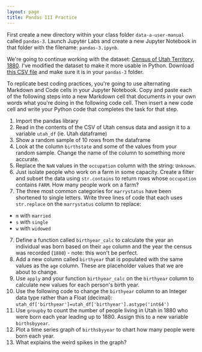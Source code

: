 ```yaml
---
layout: page
title: Pandas III Practice
---
```


First create a new directory within your class folder `data-a-user-manual` called `pandas-3`. Launch Jupyter Labs and create a new Jupyter Notebook in that folder with the filename: `pandas-3.ipynb`. 

We're going to continue working with the dataset: [Census of Utah Territory, 1880](https://www.icpsr.umich.edu/web/ICPSR/studies/8879). I've modified the dataset to make it more usable in Python. Download [this CSV file]({{site.baseurl}}/in-class/utah-census-1880.csv) and make sure it is in your `pandas-3` folder.

To replicate best coding practices, you're going to use alternating Markdown and Code cells in your Jupyter Notebook. Copy and paste each of the following steps into a new Markdown cell that documents in your own words what you're doing in the following code cell. Then insert a new code cell and write your Python code that completes the task for that step. 

1. Import the pandas library
2. Read in the contents of the CSV of Utah census data and assign it to a variable `utah_df` (ie. Utah dataframe)
3. Show a random sample of 10 rows from the dataframe
4. Look at the column `birthstate` and some of the values from your random sample. Change the name of the column to something more accurate.
5. Replace the `NaN` values in the `occupation` column with the string: `Unknown`. 
6. Just isolate people who work on a farm in some capacity. Create a filter and subset the data using `str.contains` to return rows whose `occupation` contains `FARM`. How many people work on a farm?
7. The three most common categories for `marrystatus` have been shortened to single letters. Write three lines of code that each uses `str.replace` on the `marrystatus` column to replace: 
  - `m` with `married`
  - `s` with `single`
  - `w` with `widowed`
7. Define a function called `birthyear_calc` to calculate the year an individual was born based on their `age` column and the year the census was recorded (`1880`) - note: this won't be perfect.
8. Add a new column called `birthyear` that is populated with the same values as the `age` column. These are placeholder values that we are about to change.
9. Use `apply` and your function `birthyear_calc` on the `birthyear` column to calculate new values for each person's birth year.
10. Use the following code to change the `birthyear` column to an Integer data type rather than a Float (decimal): `utah_df['birthyear']=utah_df['birthyear'].astype('int64')`
11. Use `groupby` to count the number of people living in Utah in 1880 who were born each year leading up to 1880. Assign this to a new variable `birthsbyyear`.
12. Plot a time series graph of `birthsbyyear` to chart how many people were born each year.
13. What explains the weird spikes in the graph?
